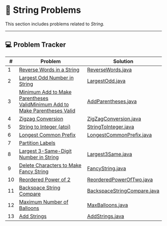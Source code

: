 # 🧮 String Problems

This section includes problems related to *String.*

---

## 💻 Problem Tracker

| #  | Problem                                                                                                                                            | Solution                                                     |
|----|----------------------------------------------------------------------------------------------------------------------------------------------------|--------------------------------------------------------------|
| 1  | [Reverse Words in a String](https://leetcode.com/problems/reverse-words-in-a-string/)                                                              | [ReverseWords.java](./ReverseWords.java)                     |
| 2  | [Largest Odd Number in String](https://leetcode.com/problems/largest-odd-number-in-string/)                                                        | [LargestOdd.java](./LargestOdd.java)                         |
| 3  | [Minimum Add to Make Parentheses ValidMinimum Add to Make Parentheses Valid](https://leetcode.com/problems/minimum-add-to-make-parentheses-valid/) | [AddParentheses.java](./AddParentheses.java)                 |
| 4  | [Zigzag Conversion](https://leetcode.com/problems/zigzag-conversion/)                                                                              | [ZigZagConversion.java](./ZigZagConversion.java)             |
| 5  | [String to Integer (atoi)](https://leetcode.com/problems/string-to-integer-atoi/)                                                                  | [StringToInteger.java](./StringToInteger.java)               |
| 6  | [Longest Common Prefix](https://leetcode.com/problems/longest-common-prefix/)                                                                      | [LongestCommonPrefix.java](./LongestCommonPrefix.java)       |
| 7  | [Partition Labels](https://leetcode.com/problems/partition-labels/)                                                                                |                                                              |
| 8  | [Largest 3-Same-Digit Number in String](https://leetcode.com/problems/largest-3-same-digit-number-in-string/)                                      | [Largest3Same.java](./Largest3Same.java)                     |
| 9  | [Delete Characters to Make Fancy String](https://leetcode.com/problems/delete-characters-to-make-fancy-string/)                                    | [FancyString.java](./FancyString.java)                       |
| 10 | [Reordered Power of 2](https://leetcode.com/problems/reordered-power-of-2/)                                                                        | [ReorderedPowerOfTwo.java](./ReorderedPowerOfTwo.java)       |
| 11 | [Backspace String Compare](https://leetcode.com/problems/backspace-string-compare/)                                                                | [BackspaceStringCompare.java](./BackspaceStringCompare.java) |
| 12 | [Maximum Number of Balloons](https://leetcode.com/problems/maximum-number-of-balloons/)                                                            | [MaxBalloons.java](./MaxBalloons.java)                       |
| 13 | [Add Strings](https://leetcode.com/problems/add-strings/)                                                                                          | [AddStrings.java](./AddStrings.java)                         |